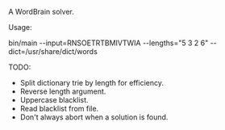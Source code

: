A WordBrain solver.

Usage: 

bin/main --input=RNSOETRTBMIVTWIA --lengths="5 3 2 6" --dict=/usr/share/dict/words

TODO:
- Split dictionary trie by length for efficiency.
- Reverse length argument.
- Uppercase blacklist.
- Read blacklist from file.
- Don't always abort when a solution is found.
